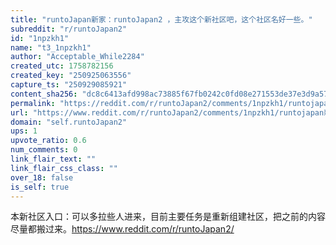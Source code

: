 ```yaml
---
title: "runtoJapan新家：runtoJapan2 ，主攻这个新社区吧，这个社区名好一些。"
subreddit: "r/runtoJapan2"
id: "1npzkh1"
name: "t3_1npzkh1"
author: "Acceptable_While2284"
created_utc: 1758782156
created_key: "250925063556"
capture_ts: "250929085921"
content_sha256: "dc8c6413afd998ac73885f67fb0242c0fd08e271553de37e3d9a577401591782"
permalink: "https://reddit.com/r/runtoJapan2/comments/1npzkh1/runtojapan新家runtojapan2_主攻这个新社区吧这个社区名好一些/"
url: "https://www.reddit.com/r/runtoJapan2/comments/1npzkh1/runtojapan新家runtojapan2_主攻这个新社区吧这个社区名好一些/"
domain: "self.runtoJapan2"
ups: 1
upvote_ratio: 0.6
num_comments: 0
link_flair_text: ""
link_flair_css_class: ""
over_18: false
is_self: true
---
```


本新社区入口：可以多拉些人进来，目前主要任务是重新组建社区，把之前的内容尽量都搬过来。<https://www.reddit.com/r/runtoJapan2/>
